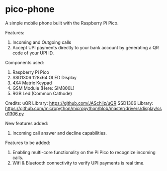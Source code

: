 # pico-phone
A simple mobile phone built with the Raspberry Pi Pico.

Features:
1. Incoming and Outgoing calls
2. Accept UPI payments directly to your bank account by generating a QR code of your UPI ID.

Components used:
1. Raspberry Pi Pico
2. SSD1306 128x64 OLED Display
3. 4X4 Matrix Keypad
4. GSM Module (Here: SIM800L)
5. RGB Led (Common Cathode)

Credits:
uQR Library:
https://github.com/JASchilz/uQR
SSD1306 Library:
https://github.com/micropython/micropython/blob/master/drivers/display/ssd1306.py

New features added:
 1. Incoming call answer and decline capabilities.

Features to be added:
1. Enabling multi-core functionality on the Pi Pico to recognize incoming calls.
2. Wifi & Bluetooth connectivity to verify UPI payments is real time.
